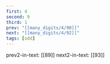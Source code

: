 ```yaml
---
first: 4
second: 9
third: 1
prev: "[[many_digits/4/90]]"
next: "[[many_digits/4/92]]"
tags: [odd]
---
```

prev2-in-text: [[89]]
next2-in-text: [[93]]
